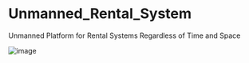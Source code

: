 # Unmanned_Rental_System
Unmanned Platform for Rental Systems Regardless of Time and Space

![image](https://user-images.githubusercontent.com/65345381/95610719-b488b980-0a9b-11eb-8c42-451f1f56ba4a.png)
